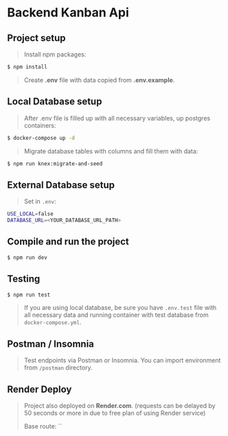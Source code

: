 # Backend Kanban Api

## Project setup

> Install npm packages:

```bash
$ npm install
```

> Create **.env** file with data copied from **.env.example**.

## Local Database setup

> After .env file is filled up with all necessary variables, up postgres containers:

```bash
$ docker-compose up -d
```

> Migrate database tables with columns and fill them with data:

```bash
$ npm run knex:migrate-and-seed
```

## External Database setup

> Set in `.env`:

```bash
USE_LOCAL=false
DATABASE_URL=<YOUR_DATABASE_URL_PATH>
```

## Compile and run the project

```bash
$ npm run dev
```

## Testing

```bash
$ npm run test
```

> If you are using local database, be sure you have `.env.test` file with all necessary data and running container with test database from `docker-compose.yml`.

## Postman / Insomnia

> Test endpoints via Postman or Insomnia. You can import environment from `/postman` directory.

## Render Deploy

> Project also deployed on **Render.com**. (requests can be delayed by 50 seconds or more in due to free plan of using Render service)
>
> Base route: ``
